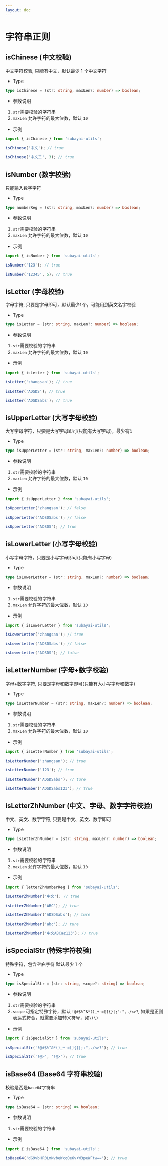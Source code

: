 ```yaml
---
layout: doc
---
```


# 字符串正则

## isChinese (中文校验)

中文字符校验, 只能有中文，默认最少 1 个中文字符

- Type

```ts
type isChinese = (str: string, maxLen?: number) => boolean;
```

- 参数说明

1. `str`需要校验的字符串
2. `maxLen` 允许字符的最大位数，默认 `10`

- 示例

```js
import { isChinese } from 'subayai-utils';

isChinese('中文'); // true

isChinese('中文三', 3); // true
```

## isNumber (数字校验)

只能输入数字字符

- Type

```ts
type numberReg = (str: string, maxLen?: number) => boolean;
```

- 参数说明

1. `str`需要校验的字符串
2. `maxLen` 允许字符的最大位数，默认 `10`

- 示例

```js
import { isNumber } from 'subayai-utils';

isNumber('123'); // true

isNumber('12345', 5); // true
```

## isLetter (字母校验)

字母字符, 只要是字母即可，默认最少`1`个，可能用到英文名字校验

- Type

```ts
type isLetter = (str: string, maxLen?: number) => boolean;
```

- 参数说明

1. `str`需要校验的字符串
2. `maxLen` 允许字符的最大位数，默认 `10`

- 示例

```js
import { isLetter } from 'subayai-utils';

isLetter('zhangsan'); // true

isLetter('ADSDS'); // true

isLetter('ADSDSabs'); // true
```

## isUpperLetter (大写字母校验)


大写字母字符，只要是大写字母即可(只能有大写字母)，最少有`1`

- Type

```ts
type isUpperLetter = (str: string, maxLen?: number) => boolean;
```

- 参数说明

1. `str`需要校验的字符串
2. `maxLen` 允许字符的最大位数，默认 `10`

- 示例

```js
import { isUpperLetter } from 'subayai-utils';

isUpperLetter('zhangsan'); // false

isUpperLetter('ADSDSabs'); // false

isUpperLetter('ADSDS'); // true
```

## isLowerLetter (小写字母校验)


小写字母字符，只要是小写字母即可(只能有小写字母)

- Type

```ts
type isLowerLetter = (str: string, maxLen?: number) => boolean;
```

- 参数说明

1. `str`需要校验的字符串
2. `maxLen` 允许字符的最大位数，默认 `10`

- 示例

```js
import { isLowerLetter } from 'subayai-utils';

isLowerLetter('zhangsan'); // true

isLowerLetter('ADSDSabs'); // false

isLowerLetter('ADSDS'); // false
```

## isLetterNumber (字母+数字校验)


字母+数字字符, 只要是字母和数字即可(只能有大小写字母和数字)

- Type

```ts
type isLetterNumber = (str: string, maxLen?: number) => boolean;
```

- 参数说明

1. `str`需要校验的字符串
2. `maxLen` 允许字符的最大位数，默认 `10`

- 示例

```js
import { isLetterNumber } from 'subayai-utils';

isLetterNumber('zhangsan'); // true

isLetterNumber('123'); // true

isLetterNumber('ADSDSabs'); // ture

isLetterNumber('ADSDSabs123'); // true
```

## isLetterZhNumber (中文、字母、数字字符校验)


中文、英文、数字字符, 只要是中文、英文、数字即可

- Type

```ts
type isLetterZhNumber = (str: string, maxLen?: number) => boolean;
```

- 参数说明

1. `str`需要校验的字符串
2. `maxLen` 允许字符的最大位数，默认 `10`

- 示例

```js
import { letterZhNumberReg } from 'subayai-utils';

isLetterZhNumber('中文'); // true

isLetterZhNumber('ABC'); // true

isLetterZhNumber('ADSDSabs'); // ture

isLetterZhNumber('abc'); // ture

isLetterZhNumber('中文ABCaz123'); // true
```


## isSpecialStr (特殊字符校验)


特殊字符，包含空白字符 默认最少 1 个

- Type

```ts
type isSpecialStr = (str: string, scope?: string) => boolean;
```

- 参数说明

1. `str`需要校验的字符串
2. `scope` 可指定特殊字符，默认 `!@#$%^&*()_+-=[]{}|;':",./<>?`, 如果是正则表达式符合，就需要添加转义符号，如`\(\)`

- 示例

```js
import { isSpecialStr } from 'subayai-utils';

isSpecialStr('!@#$%^&*()_+-=[]{}|;:",./<>?'); // true

isSpecialStr('!@>', '!@>'); // true
```

## isBase64 (Base64 字符串校验)


校验是否是`base64`字符串

- Type

```ts
type isBase64 = (str: string) => boolean;
```

- 参数说明

1. `str`需要校验的字符串

- 示例

```js
import { isBase64 } from 'subayai-utils';

isBase64('dG9vbHR0LmNvbeWcqOe6v+W3peWFtw=='); // true
```

